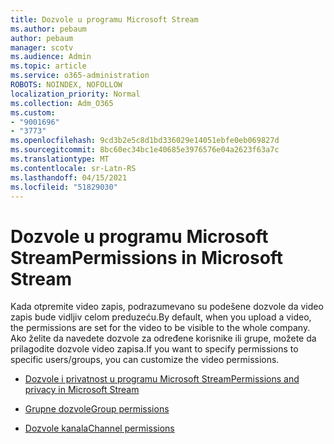 ```yaml
---
title: Dozvole u programu Microsoft Stream
ms.author: pebaum
author: pebaum
manager: scotv
ms.audience: Admin
ms.topic: article
ms.service: o365-administration
ROBOTS: NOINDEX, NOFOLLOW
localization_priority: Normal
ms.collection: Adm_O365
ms.custom:
- "9001696"
- "3773"
ms.openlocfilehash: 9cd3b2e5c8d1bd336029e14051ebfe0eb069827d
ms.sourcegitcommit: 8bc60ec34bc1e40685e3976576e04a2623f63a7c
ms.translationtype: MT
ms.contentlocale: sr-Latn-RS
ms.lasthandoff: 04/15/2021
ms.locfileid: "51829030"
---
```

# <a name="permissions-in-microsoft-stream"></a><span data-ttu-id="d76a9-102">Dozvole u programu Microsoft Stream</span><span class="sxs-lookup"><span data-stu-id="d76a9-102">Permissions in Microsoft Stream</span></span>

<span data-ttu-id="d76a9-103">Kada otpremite video zapis, podrazumevano su podešene dozvole da video zapis bude vidljiv celom preduzeću.</span><span class="sxs-lookup"><span data-stu-id="d76a9-103">By default, when you upload a video, the permissions are set for the video to be visible to the whole company.</span></span> <span data-ttu-id="d76a9-104">Ako želite da navedete dozvole za određene korisnike ili grupe, možete da prilagodite dozvole video zapisa.</span><span class="sxs-lookup"><span data-stu-id="d76a9-104">If you want to specify permissions to specific users/groups, you can customize the video permissions.</span></span>

- [<span data-ttu-id="d76a9-105">Dozvole i privatnost u programu Microsoft Stream</span><span class="sxs-lookup"><span data-stu-id="d76a9-105">Permissions and privacy in Microsoft Stream</span></span>](https://docs.microsoft.com/stream/portal-permissions)

- [<span data-ttu-id="d76a9-106">Grupne dozvole</span><span class="sxs-lookup"><span data-stu-id="d76a9-106">Group permissions</span></span>](https://docs.microsoft.com/stream/portal-permissions#group-permissions)

- [<span data-ttu-id="d76a9-107">Dozvole kanala</span><span class="sxs-lookup"><span data-stu-id="d76a9-107">Channel permissions</span></span>](https://docs.microsoft.com/stream/portal-permissions#channel-permissions)
